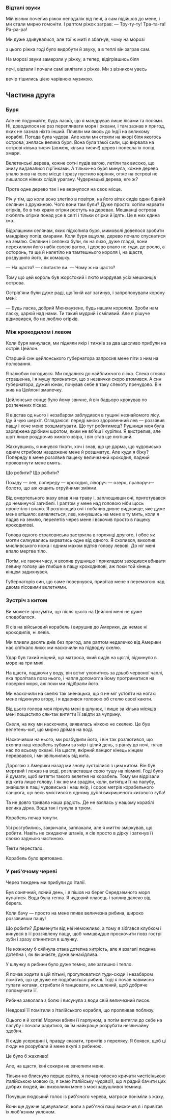 ### Відталі звуки

Мій візник почепив ріжок неподалік від печі, а сам підійшов до мене, і ми стали мирно гомоніти.
І раптом ріжок заграв:
— Тру-ту-ту!
Тра-та-та!
Ра-ра-ра!

Ми дуже здивувалися, але тої ж миті я збагнув, чому на морозі

з цього ріжка годі було видобути й звуку, а в теплі він заграв сам.

На морозі звуки замерзли у ріжку, а тепер, відігрівшись біля

печі, відтали і почали самі вилітати з ріжка.
Ми з візником увесь

вечір тішились цією чарівною музикою.

## Частина друга

### Буря

Але не подумайте, будь ласка, що я мандрував лише лісами та полями.
Ні, доводилося не раз перепливати моря і океани, і там зазнав я пригод, яких не зазнав ніхто інший.
Пливли ми якось до Індії на великому кораблі.
Погода була чудова.
Але коли ми стояли на якорі біля якогось острова, знялась велика буря.
Вона була такої сили, що вирвала на острові кілька тисяч (авжеж, кілька тисяч!) дерев і понесла їх попід хмари.

Велетенські дерева, кожне сотні пудів вагою, летіли так високо, що знизу видавалися пір'їнками.
А тільки-но буря минула, кожне дерево упало знов на своє місце і зразу пустило коріння, отже на острові не лишилося ніяких слідів урагану.
Чудернацькі дерева, еге ж?

Проте одне дерево так і не вернулося на своє місце.

Річ у тім, що коли воно злетіло в повітря, на його вітах сидів один бідний селянин з дружиною.
Чого вони там були?
Дуже просто: хотіли нарвати огірків, бо в тих краях огірки ростуть на деревах.
Мешканці острова люблять огірки понад усе в світі і тільки огірки й їдять.
Це в них єдина їжа.

Бідолашним селянам, яких підхопила буря, мимоволі довелося зробити мандрівку попід хмарами.
Коли буря вщухла, дерево почало спускатися на землю.
Селянин і селянка були, як на лихо, дуже гладкі, вони перехилили його набік своєю вагою, і дерево впало не туди, де росло, а осторонь, та ще й налетіло на тамтешнього короля і, на щастя, роздушило його, як комашку.

— На щастя?
— спитаєте ви.
— Чому ж на щастя?

Тому що цей король був жорстокий і люто мордував усіх мешканців острова.

Острів'яни були дуже раді, що їхній кат загинув, і запропонували корону мені:

— Будь ласка, добрий Мюнхаузене, будь нашим королем.
Зроби нам ласку, царюй над нами.
Ти такий мудрий і сміливий.
Але я рішуче відмовився, бо не люблю огірків.

### Між крокодилом і левом

Коли буря минулася, ми підняли якір і тижнів за два щасливо прибули на острів Цейлон.

Старший син цейлонського губернатора запросив мене піти з ним на полювання.

Я залюбки погодився.
Ми подалися до найближчого ліска.
Спека стояла страшенна, і я мушу признатися, що з незвички скоро втомився.
А син губернатора, дужий юнак, почував себе в таку спекоту пречудово.
Він жив на Цейлоні змалечку.

Цейлонське сонце було йому звичне, й він бадьоро крокував по розпечених пісках.

Я відстав од нього і незабаром заблудився в гущині незнайомого лісу.
Іду й чую шерхіт.
Оглядаюся: переді мною здоровенний лев — роззявив пащу і хоче мене розшматувати.
Що тут робитимеш?
Рушниця моя була заряджена дрібним шротом, яким не вб'єш і куріпки.
Я вистрелив, але шріт лише роздрочив хижого звіра, і він став ще лютіший.

Жахнувшись, я кинувся тікати, хоч і знав, що це дарма, що чудовисько одним стрибком наздожене мене й розшматує.
Але куди я біжу?
Попереду в мене роззявив пащеку величезний крокодил, ладний проковтнути мене вмить.

Що робити?
Що робити?

Позаду — лев, попереду — крокодил, ліворуч — озеро, праворуч— болото, що аж кишить отруйними зміями.

Від смертельного жаху впав я на траву і, заплющивши очі, приготувався до неминучої загибелі.
І раптом у мене над головою ніби щось пролетіло і впало.
Я розплющив очі і побачив дивне видовище, яке дуже мене втішило: виявляється, лев, кинувшись на мене в ту мить, коли я падав на землю, перелетів через мене і вскочив просто в пащеку крокодилові.

Голова одного страховиська застрягла в горлянці другого, і обоє як могли силкувались вирватись одне від одного.
Я схопився, вихопив мисливського ножа і одним махом відтяв голову левові.
До ніг мені впало мертве тіло.

Потім, не гаючи часу, я вхопив рушницю і прикладом заходився вбивати левину голову ще глибше в пащу крокодилові, аж поки той кінець кінцем задихнувся.

Губернаторів син, що саме повернувся, привітав мене з перемогою над двома лісовими велетнями.

### Зустріч з китом

Ви можете зрозуміти, що після цього на Цейлоні мені не дуже сподобалося.

Я сів на військовий корабель і вирушив до Америки, де немає ні крокодилів, ні левів.

Ми пливли десять днів без пригод, але раптом недалечко від Америки нас спіткало лихо: ми наскочили на підводну скелю.

Удар був такий міцний, що матроса, який сидів на щоглі, відкинуло в море на три милі.

На щастя, падаючи у воду, він встиг ухопитись за дзьоб червоної чаплі, яка пролітала повз нього, і чапля допомогла йому протриматися на поверхні моря, аж поки ми підібрали його.

Ми наскочили на скелю так зненацька, що я не міг устояти на ногах: мене підкинуло вгору, і я вдарився головою об стелю своєї каюти.

Від цього голова моя пірнула мені в шлунок, і лише за кілька місяців мені пощастило сяк-так витягти її звідти за чуприну.

Скеля, на яку ми наскочили, виявилась ніякою не скелею.
Це був велетень-кит, що мирно дрімав на воді.

Наскочивши на нього, ми розбудили його, і він так розлютився, що вхопив наш корабель зубами за якір і цілий день, з ранку до ночі, тягав нас по всьому океані.
На щастя, якірний ланцюг кінець кінцем перервався, і ми звільнились від кита.

Дорогою з Америки назад ми знову зустрілися з цим китом.
Він був мертвий і лежав на воді, розпластавши свою тушу на півмилі.
Годі було й думати, щоб витягти такого велетня на корабель.
Тому ми відрізали від кита лише голову.
І як же ми зраділи, коли, витягши її на палубу, знайшли в пащі чудовиська і наш якір, і сорок метрів корабельного ланцюга, що весь умістився в одному дуплі викришеного китового зуба!

Та не довго тривала наша радість.
Де не взялась у нашому кораблі велика дірка.
Вода так і гунула в трюм.

Корабель почав тонути.

Усі розгубились, закричали, заплакали, але я миттю зміркував, що робити.
Навіть не скидаючи штанів, я сів просто в дірку і заткнув її своєю задньою частиною.

Текти перестало.

Корабель було врятовано.

### У риб'ячому череві

Через тиждень ми прибули до Італії.

Був сонячний, ясний день, і я пішов на берег Середземного моря купатися.
Вода була тепла.
Я чудовий плавець і заплив далеко від берега.

Коли бачу — просто на мене пливе величезна рибина, широко роззявивши пащу!

Що робити?
Дременути від неї неможливо, а тому я зібгався клубком і кинувся в її роззявлену пащу, щоб чимшвидше проскочити повз гострі зуби і зразу опинитися в шлунку.

Не кожному б сяйнула отака дотепна хитрість, але я взагалі людина дотепна і, як ви знаєте, дуже винахідлива.

У шлунку в рибини було дуже темно, але затишно і тепло.

Я почав ходити в цій пітьмі, прогулюватися туди-сюди і незабаром помітив, що це дуже не подобається рибині.
Тоді я почав навмисно тупати ногами, стрибати й танцювати, як шалений, щоб добряче попомучити її.

Рибина заволала з болю і висунула з води свій величезний писок.

Невдовзі її помітили з італійського корабля, що пропливав поблизу.

Оцього я й хотів!
Моряки вбили її гарпуном, а потім витягли до себе на палубу і почали радитися, як їм найкраще розрубати незвичайну здобич.

Я сидів усередині і, правду сказати, тремтів з переляку.
Я боявся, щоб ці люди не розрубали й мене вкупі з рибиною.

Це було б жахливо!

Але, на щастя, їхні сокири не зачепили мене.

Тільки-но блиснуло перше світло, я почав голосно кричати чистісінькою італійською мовою (о, я знаю італійську чудово!), що я радий бачити цих добрих людей, які визволили мене з моєї задушливої темниці.

Почувши людський голос із риб'ячого черева, матроси поніміли з жаху.

Вони ще дужче здивувалися, коли з риб'ячої пащі вискочив я і привітав їх люб'язним уклоном.

